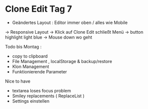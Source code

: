 # Clone Edit Tag 7

- Geändertes Layout : Editor immer oben / alles wie Mobile


-> Responsive Layout
-> Klick auf Clone Edit schließt Menü
-> button highlight light blue
-> Mouse down wo geht

Todo bis Montag :
- copy to clipboard
- File Management , localStorage & backup/restore
- Klon Management
- Funktionierende Parameter

Nice to have
- textarea loses focus problem
- Smiley replacements ( ReplaceList )
- Settings einstellen

